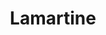 ---
title: "Lamartine"
url: /santiago/lamartine-avenida-10-de-julio/
shop: piezas de automóviles
---